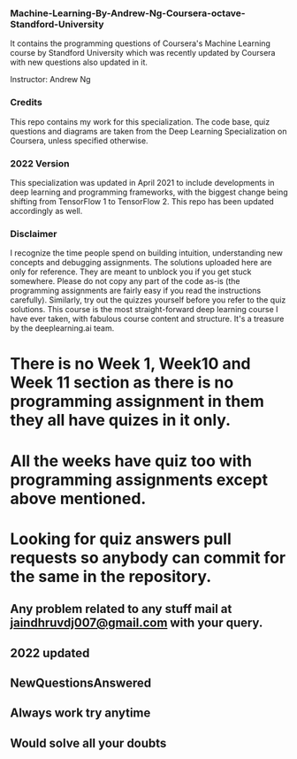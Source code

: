 ### Machine-Learning-By-Andrew-Ng-Coursera-octave-Standford-University

It contains the programming questions of Coursera's Machine Learning course by Standford University which was recently updated by Coursera with new questions also updated in it.

Instructor: Andrew Ng

### Credits
This repo contains my work for this specialization. The code base, quiz questions and diagrams are taken from the Deep Learning Specialization on Coursera, unless specified otherwise.

### 2022 Version
This specialization was updated in April 2021 to include developments in deep learning and programming frameworks, with the biggest change being shifting from TensorFlow 1 to TensorFlow 2. This repo has been updated accordingly as well.

### Disclaimer
I recognize the time people spend on building intuition, understanding new concepts and debugging assignments. The solutions uploaded here are only for reference. They are meant to unblock you if you get stuck somewhere. Please do not copy any part of the code as-is (the programming assignments are fairly easy if you read the instructions carefully). Similarly, try out the quizzes yourself before you refer to the quiz solutions. This course is the most straight-forward deep learning course I have ever taken, with fabulous course content and structure. It's a treasure by the deeplearning.ai team.

# There is no Week 1, Week10 and Week 11 section as there is no programming assignment in them they all have quizes in it only. 

# All the weeks have quiz too with programming assignments except above mentioned.

# Looking for quiz answers pull requests so anybody can commit for the same in the repository.

## Any problem related to any stuff mail at jaindhruvdj007@gmail.com with your query.

## 2022 updated
## NewQuestionsAnswered
## Always work try anytime
## Would solve all your doubts
